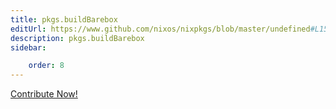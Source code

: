 ```yaml
---
title: pkgs.buildBarebox
editUrl: https://www.github.com/nixos/nixpkgs/blob/master/undefined#L15C18
description: pkgs.buildBarebox
sidebar:

    order: 8
---
```


<a href="https://www.github.com/nixos/nixpkgs/blob/master/undefined#L15C18">Contribute Now!</a>



